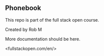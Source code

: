 ## Phonebook

This repo is part of the full stack open course.  

Created by Rob M

More documentation should be here.

<fullstackopen.com/en/>